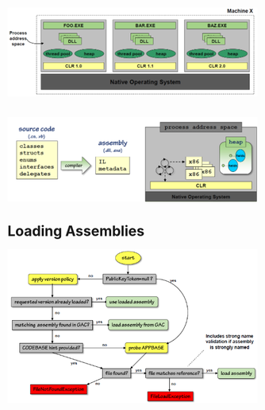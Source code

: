 #
![alt text](clr1.png)
#
#
![alt text](clr2.png)
#
# Loading Assemblies
![alt text](loading_assemblies.png)
